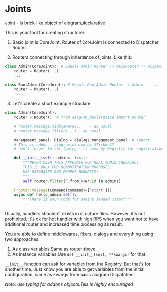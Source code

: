 # Joints

Joint - is brick-like object of aiogram_declarative

This is your tool for creating structures.

1) Basic joint is CoreJoint. Router of CoreJoint is connected to Dispatcher Router.

2) Routers connecting through inheritance of joints.
Like this:
```python
class Admin(CoreJoint):  # Equals Admin Router -> MainRouter -> Dispatcher.
    router = Router(...)
    ...

class RootAdmin(CoreJoint): # Equals RootAdmin Router -> Admin -_ ...
    router = Router(...)
    ...
```

3) Let's create a short example structure.

```python
class Admin(CoreJoint):
    router = Router()  # from aiogram_declarative import Router 

    # router.message.middleware(...)  - as usual
    # router.message.filter(...) - as usual

    management_panel: Dialog = dialogs.management_panel  # import
    # This is addon - aiogram_dialog by @Tishka17
    # don't forget to set typing - it used by Registry for registration

    def __init__(self, admins: list):
        """NEVER USER THIS APPROACH FOR REAL ADMIN CHECKING!
        THIS IS ONLY FOR DEMONSTRATION PURPOSES!
        USE DATABASES AND PROPER REQUESTS!
        """
        self.router.filter(F.from_user.id in admins)

    @router.message(Command(commands=['start']))
    async def hello_admin(self):
        """There is your code for admins sended /start"""
        ...
```

Usually, handlers shouldn't exists in structure files.
However, it's not prohibited. It's ok for hot handler with high
RPS when you want not to have additional router and increased time processing as result.

You are able to define middlewares, filters, dialogs and everything using two approaches.

1) As class variables.Same as router above.
2) As instance variables.Use `def __init__(self, **kwargs)` for that.

`__init__` function can ask for variables from the Registry. But that's for another time. Just know you are able to get
variables from the initial configuration, same as kwargs from basic aiogram Dispatcher.

*Note: use typing for addons objects.This is highly encouraged*
